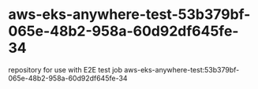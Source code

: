 # aws-eks-anywhere-test-53b379bf-065e-48b2-958a-60d92df645fe-34
repository for use with E2E test job aws-eks-anywhere-test:53b379bf-065e-48b2-958a-60d92df645fe-34
